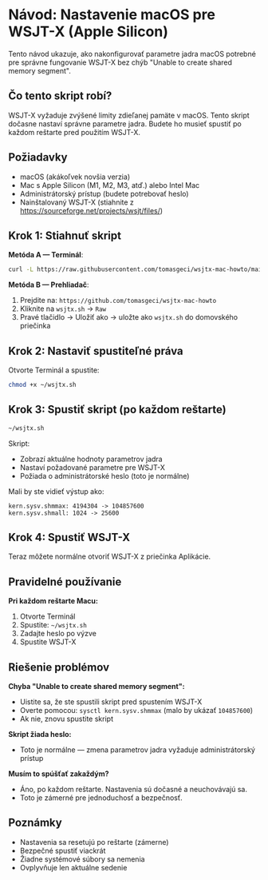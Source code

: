 # Návod: Nastavenie macOS pre WSJT-X (Apple Silicon)

Tento návod ukazuje, ako nakonfigurovať parametre jadra macOS potrebné pre správne fungovanie WSJT-X bez chýb "Unable to create shared memory segment".

## Čo tento skript robí?

WSJT-X vyžaduje zvýšené limity zdieľanej pamäte v macOS. Tento skript dočasne nastaví správne parametre jadra. Budete ho musieť spustiť po každom reštarte pred použitím WSJT-X.

## Požiadavky

- macOS (akákoľvek novšia verzia)
- Mac s Apple Silicon (M1, M2, M3, atď.) alebo Intel Mac
- Administrátorský prístup (budete potrebovať heslo)
- Nainštalovaný WSJT-X (stiahnite z https://sourceforge.net/projects/wsjt/files/)

## Krok 1: Stiahnuť skript

**Metóda A — Terminál**:

```bash
curl -L https://raw.githubusercontent.com/tomasgeci/wsjtx-mac-howto/main/wsjtx.sh -o ~/wsjtx.sh
```

**Metóda B — Prehliadač**:

1. Prejdite na: `https://github.com/tomasgeci/wsjtx-mac-howto`
2. Kliknite na `wsjtx.sh` → `Raw`
3. Pravé tlačidlo → Uložiť ako → uložte ako `wsjtx.sh` do domovského priečinka

## Krok 2: Nastaviť spustiteľné práva

Otvorte Terminál a spustite:

```bash
chmod +x ~/wsjtx.sh
```

## Krok 3: Spustiť skript (po každom reštarte)

```bash
~/wsjtx.sh
```

Skript:
- Zobrazí aktuálne hodnoty parametrov jadra
- Nastaví požadované parametre pre WSJT-X
- Požiada o administrátorské heslo (toto je normálne)

Mali by ste vidieť výstup ako:
```
kern.sysv.shmmax: 4194304 -> 104857600
kern.sysv.shmall: 1024 -> 25600
```

## Krok 4: Spustiť WSJT-X

Teraz môžete normálne otvoriť WSJT-X z priečinka Aplikácie.

## Pravidelné používanie

**Pri každom reštarte Macu:**

1. Otvorte Terminál
2. Spustite: `~/wsjtx.sh`
3. Zadajte heslo po výzve
4. Spustite WSJT-X

## Riešenie problémov

**Chyba "Unable to create shared memory segment":**
- Uistite sa, že ste spustili skript pred spustením WSJT-X
- Overte pomocou: `sysctl kern.sysv.shmmax` (malo by ukázať `104857600`)
- Ak nie, znovu spustite skript

**Skript žiada heslo:**
- Toto je normálne — zmena parametrov jadra vyžaduje administrátorský prístup

**Musím to spúšťať zakaždým?**
- Áno, po každom reštarte. Nastavenia sú dočasné a neuchovávajú sa.
- Toto je zámerné pre jednoduchosť a bezpečnosť.

## Poznámky

- Nastavenia sa resetujú po reštarte (zámerne)
- Bezpečné spustiť viackrát
- Žiadne systémové súbory sa nemenia
- Ovplyvňuje len aktuálne sedenie
